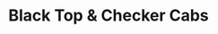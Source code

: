 ---
title: "Black Top & Checker Cabs"
url: /vancouver/black-top-und-checker-cabs/
shop: Autowerkstatt
---